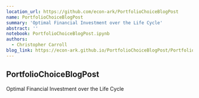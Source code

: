 ```yaml
---
location_url: https://github.com/econ-ark/PortfolioChoiceBlogPost
name: PortfolioChoiceBlogPost
summary: 'Optimal Financial Investment over the Life Cycle'
abstract: ''
notebook: PortfolioChoiceBlogPost.ipynb
authors:
  - Christopher Carroll
blog_link: https://econ-ark.github.io/PortfolioChoiceBlogPost/PortfolioChoiceBlogPost.html
---
```



## PortfolioChoiceBlogPost

Optimal Financial Investment over the Life Cycle

